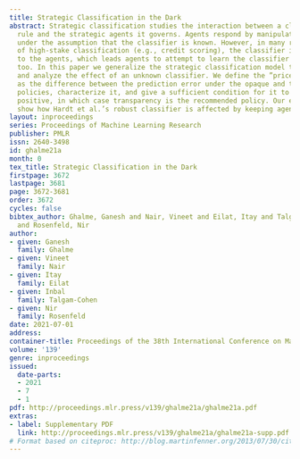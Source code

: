 ```yaml
---
title: Strategic Classification in the Dark
abstract: Strategic classification studies the interaction between a classification
  rule and the strategic agents it governs. Agents respond by manipulating their features,
  under the assumption that the classifier is known. However, in many real-life scenarios
  of high-stake classification (e.g., credit scoring), the classifier is not revealed
  to the agents, which leads agents to attempt to learn the classifier and game it
  too. In this paper we generalize the strategic classification model to such scenarios
  and analyze the effect of an unknown classifier. We define the ”price of opacity”
  as the difference between the prediction error under the opaque and transparent
  policies, characterize it, and give a sufficient condition for it to be strictly
  positive, in which case transparency is the recommended policy. Our experiments
  show how Hardt et al.’s robust classifier is affected by keeping agents in the dark.
layout: inproceedings
series: Proceedings of Machine Learning Research
publisher: PMLR
issn: 2640-3498
id: ghalme21a
month: 0
tex_title: Strategic Classification in the Dark
firstpage: 3672
lastpage: 3681
page: 3672-3681
order: 3672
cycles: false
bibtex_author: Ghalme, Ganesh and Nair, Vineet and Eilat, Itay and Talgam-Cohen, Inbal
  and Rosenfeld, Nir
author:
- given: Ganesh
  family: Ghalme
- given: Vineet
  family: Nair
- given: Itay
  family: Eilat
- given: Inbal
  family: Talgam-Cohen
- given: Nir
  family: Rosenfeld
date: 2021-07-01
address:
container-title: Proceedings of the 38th International Conference on Machine Learning
volume: '139'
genre: inproceedings
issued:
  date-parts:
  - 2021
  - 7
  - 1
pdf: http://proceedings.mlr.press/v139/ghalme21a/ghalme21a.pdf
extras:
- label: Supplementary PDF
  link: http://proceedings.mlr.press/v139/ghalme21a/ghalme21a-supp.pdf
# Format based on citeproc: http://blog.martinfenner.org/2013/07/30/citeproc-yaml-for-bibliographies/
---
```

